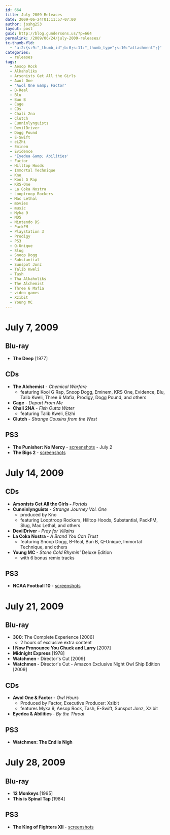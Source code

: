 ```yaml
---
id: 664
title: July 2009 Releases
date: 2009-06-24T01:11:57-07:00
author: joshg253
layout: post
guid: http://blog.gundersons.us/?p=664
permalink: /2009/06/24/july-2009-releases/
tc-thumb-fld:
  - 'a:2:{s:9:"_thumb_id";b:0;s:11:"_thumb_type";s:10:"attachment";}'
categories:
  - releases
tags:
  - Aesop Rock
  - Alkaholiks
  - Arsonists Get All the Girls
  - Awol One
  - 'Awol One &amp; Factor'
  - B-Real
  - Blu
  - Bun B
  - Cage
  - CDs
  - Chali 2na
  - Clutch
  - Cunninlynguists
  - DevilDriver
  - Dogg Pound
  - E-Swift
  - eLZhi
  - Eminem
  - Evidence
  - 'Eyedea &amp; Abilities'
  - Factor
  - Hilltop Hoods
  - Immortal Technique
  - Kno
  - Kool G Rap
  - KRS-One
  - La Coka Nostra
  - Looptroop Rockers
  - Mac Lethal
  - movies
  - music
  - Myka 9
  - NDS
  - Nintendo DS
  - PackFM
  - Playstation 3
  - Prodigy
  - PS3
  - Q-Unique
  - Slug
  - Snoop Dogg
  - Substantial
  - Sunspot Jonz
  - Talib Kweli
  - Tash
  - Tha Alkaholiks
  - The Alchemist
  - Three 6 Mafia
  - video games
  - Xzibit
  - Young MC
---
```

<h1>July 7, 2009</h1>

<h2>Blu-ray</h2>

<ul>
    <li> <strong>The Deep</strong> [1977]</li>
</ul>

<h2>CDs</h2>

<ul>
    <li> <strong>The Alchemist</strong> - <em>Chemical Warfare</em>
<ul>
    <li>featuring Kool G Rap, Snoop Dogg, Eminem, KRS One, Evidence, Blu, Talib Kweli, Three 6 Mafia, Prodigy, Dogg Pound, and others</li>
</ul>
</li>
    <li><strong>Cage</strong> - <em>Depart From Me</em></li>
    <li><strong>Chali 2NA</strong> - <em>Fish Outta Water</em>
<ul>
    <li>featuring Talib Kweli, Elzhi</li>
</ul>
</li>
    <li><strong>Clutch</strong> - <em>Strange Cousins from the West</em></li>
</ul>

<h2>PS3</h2>

<ul>
    <li><strong>The Punisher: No Mercy </strong>- <a href="https://media.ps3.ign.com/media/142/14266935/imgs_1.html">screenshots</a> - July 2</li>
    <li><strong>The Bigs 2 </strong>- <a href="https://media.ps3.ign.com/media/143/14326301/imgs_1.html">screenshots</a></li>
</ul>

<h1>July 14, 2009</h1>

<h2>CDs</h2>

<ul>
    <li><strong>Arsonists Get All the Girls - </strong><em>Portals</em></li>
    <li><strong>Cunninlynguists </strong>- <em>Strange Journey Vol. One</em>
<ul>
    <li> produced by Kno</li>
    <li>featuring Looptroop Rockers, Hilltop Hoods, Substantial, PackFM, Slug, Mac Lethal, and others</li>
</ul>
</li>
    <li><strong>DevilDriver </strong>- <em>Pray for Villains</em></li>
    <li><strong>La Coka Nostra </strong>- <em>A Brand You Can Trust</em>
<ul>
    <li>featuring Snoop Dogg, B-Real, Bun B, Q-Unique, Immortal Technique, and others</li>
</ul>
</li>
    <li><strong>Young MC </strong>- <em>Stone Cold Rhymin' </em>Deluxe Edition
<ul>
    <li>with 6 bonus remix tracks</li>
</ul>
</li>
</ul>

<h2>PS3</h2>

<ul>
    <li><strong>NCAA Football 10 </strong>- <a href="https://media.ps3.ign.com/media/143/14324469/imgs_1.html">screenshots</a></li>
</ul>

<h1>July 21, 2009</h1>

<h2>Blu-ray</h2>

<ul>
    <li><strong>300</strong>: The Complete Experience [2006]
<ul>
    <li>2 hours of exclusive extra content</li>
</ul>
</li>
    <li><strong>I Now Pronounce You Chuck and Larry</strong> [2007]</li>
    <li><strong>Midnight Express </strong>[1978]</li>
    <li><strong>Watchmen </strong>- Director's Cut [2009]</li>
    <li><strong>Watchmen </strong>- Director's Cut - Amazon Exclusive Night Owl Ship Edition [2009]</li>
</ul>

<h2>CDs</h2>

<ul>
    <li><strong>Awol One &amp; Factor </strong>- <em>Owl Hours</em>
<ul>
    <li>Produced by Factor, Executive Producer: Xzibit</li>
    <li>features Myka 9, Aesop Rock, Tash, E-Swift, Sunspot Jonz, Xzibit</li>
</ul>
</li>
    <li><strong>Eyedea &amp; Abilities </strong>- <em>By the Throat</em></li>
</ul>

<h2>PS3</h2>

<ul>
    <li><strong>Watchmen: The End is Nigh</strong></li>
</ul>

<h1>July 28, 2009</h1>

<h2>Blu-ray</h2>

<ul>
    <li><strong>12 Monkeys </strong>[1995]</li>
    <li><strong>This is Spinal Tap </strong>[1984]</li>
</ul>

<h2>PS3</h2>

<ul>
    <li><strong>The King of Fighters XII </strong>- <a href="https://media.ps3.ign.com/media/143/14300071/imgs_1.html">screenshots</a></li>
</ul>